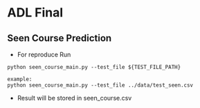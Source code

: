 # ADL Final
## Seen Course Prediction

* For reproduce Run
```
python seen_course_main.py --test_file ${TEST_FILE_PATH}

example:
python seen_course_main.py --test_file ../data/test_seen.csv
```
* Result will be stored in seen_course.csv
